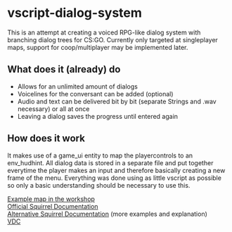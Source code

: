 # vscript-dialog-system
This is an attempt at creating a voiced RPG-like dialog system with branching dialog trees for CS:GO.
Currently only targeted at singleplayer maps, support for coop/multiplayer may be implemented later.

## What does it (already) do
  * Allows for an unlimited amount of dialogs
  * Voicelines for the conversant can be added (optional)
  * Audio and text can be delivered bit by bit (separate Strings and .wav necessary) or all at once
  * Leaving a dialog saves the progress until entered again
  
## How does it work
It makes use of a game_ui entity to map the playercontrols to an env_hudhint. 
All dialog data is stored in a separate file and put together everytime the player makes an input and therefore basically creating a new frame of the menu.
Everything was done using as little vscript as possible so only a basic understanding should be necessary to use this.

[Example map in the workshop](https://steamcommunity.com/sharedfiles/filedetails/?id=2232289356)\
[Official Squirrel Documentation](https://developer.electricimp.com/squirrel)\
[Alternative Squirrel Documentation](http://squirrel-lang.org/squirreldoc/reference/index.html) (more examples and explanation)\
[VDC](https://developer.valvesoftware.com/wiki/List_of_Counter-Strike:_Global_Offensive_Script_Functions)

